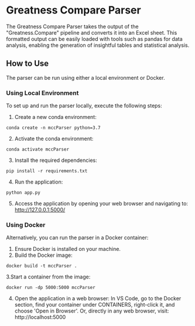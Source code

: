 # Greatness Compare Parser

The Greatness Compare Parser takes the output of the "Greatness.Compare" pipeline and converts it into an Excel sheet. This formatted output can be easily loaded with tools such as pandas for data analysis, enabling the generation of insightful tables and statistical analysis.

## How to Use

The parser can be run using either a local environment or Docker.

### Using Local Environment

To set up and run the parser locally, execute the following steps:

1. Create a new conda environment:
```shell
conda create -n mccParser python=3.7
```
2. Activate the conda environment:
```shell
conda activate mccParser
```
3. Install the required dependencies:
```shell
pip install -r requirements.txt
```
4. Run the application:
```shell
python app.py
```
5. Access the application by opening your web browser and navigating to:
http://127.0.0.1:5000/

### Using Docker
Alternatively, you can run the parser in a Docker container:
1. Ensure Docker is installed on your machine.
2. Build the Docker image:
```shell
docker build -t mccParser .
```
3.Start a container from the image:
```shell
docker run -dp 5000:5000 mccParser
```
4. Open the application in a web browser:
In VS Code, go to the Docker section, find your container under CONTAINERS, right-click it, and choose 'Open in Browser'.
Or, directly in any web browser, visit: http://localhost:5000
